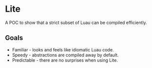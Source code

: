 # Lite
A POC to show that a strict subset of Luau can be compiled efficiently.

## Goals
- Familiar - looks and feels like idiomatic Luau code.
- Speedy - abstractions are compiled away by default.
- Predictable - there are no surprises when using Lite.
